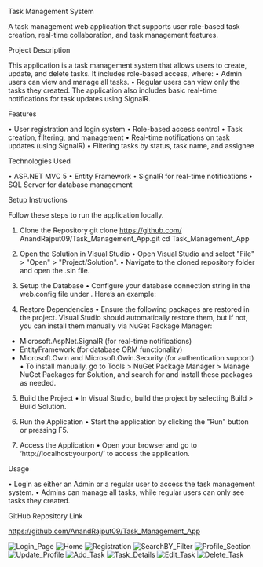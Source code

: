 Task Management System

A task management web application that supports user role-based task creation, real-time collaboration, and task management features.

Project Description

This application is a task management system that allows users to create, update, and delete tasks. It includes role-based access, where:
•	Admin users can view and manage all tasks.
•	Regular users can view only the tasks they created.
The application also includes basic real-time notifications for task updates using SignalR.

Features

•	User registration and login system
•	Role-based access control
•	Task creation, filtering, and management
•	Real-time notifications on task updates (using SignalR)
•	Filtering tasks by status, task name, and assignee

Technologies Used

•	ASP.NET MVC 5
•	Entity Framework
•	SignalR for real-time notifications
•	SQL Server for database management

Setup Instructions

Follow these steps to run the application locally.

1. Clone the Repository
   git clone https://github.com/ AnandRajput09/Task_Management_App.git
   cd Task_Management_App

2. Open the Solution in Visual Studio
•	Open Visual Studio and select "File" > "Open" > "Project/Solution".
•	Navigate to the cloned repository folder and open the .sln file.

3. Setup the Database
•	Configure your database connection string in the web.config file under <connectionStrings>. Here’s an example:

     <connectionStrings>
         <add name="TaskAppEntities" connectionString="Data Source=YOUR_SERVER;Initial Catalog=TaskManagementDb;Integrated Security=True;" providerName="System.Data.SqlClient" />
     </connectionStrings>

4. Restore Dependencies
•	Ensure the following packages are restored in the project. Visual Studio should automatically restore them, but if not, you can install them manually via NuGet Package Manager:
  - Microsoft.AspNet.SignalR (for real-time notifications)
  - EntityFramework (for database ORM functionality)
  - Microsoft.Owin and Microsoft.Owin.Security (for authentication support)
•	To install manually, go to Tools > NuGet Package Manager > Manage NuGet Packages for Solution, and search for and install these packages as needed.
5. Build the Project
•	In Visual Studio, build the project by selecting  Build  >  Build Solution.

6. Run the Application
•	Start the application by clicking the "Run" button or pressing F5.

7. Access the Application
•	Open your browser and go to  ‘http://localhost:yourport/’  to access the application.

Usage

•	Login as either an Admin or a regular user to access the task management system.
•	Admins can manage all tasks, while regular users can only see tasks they created.

GitHub Repository Link

https://github.com/AnandRajput09/Task_Management_App


![Login_Page](https://github.com/user-attachments/assets/c3a98921-665f-437d-ade5-4e69c7c05d51)
![Home](https://github.com/user-attachments/assets/cb13da72-37cd-4d30-8885-6356917377a6)
![Registration](https://github.com/user-attachments/assets/e88b0b19-5655-482d-8837-889f4368c496)
![SearchBY_Filter](https://github.com/user-attachments/assets/0221f3a9-6cd9-4f50-9657-0c6945765246)
![Profile_Section](https://github.com/user-attachments/assets/9b22622a-f309-4235-ac19-e5bfd660072a)
![Update_Profile](https://github.com/user-attachments/assets/d3c98533-ea33-4417-a0f5-8167524869dd)
![Add_Task](https://github.com/user-attachments/assets/f27d2ff7-be26-4880-9356-cc852473f36c)
![Task_Details](https://github.com/user-attachments/assets/b0a17948-90a3-4724-95a3-6cbc5fec20f0)
![Edit_Task](https://github.com/user-attachments/assets/2cf03dc5-c3cf-456b-8456-f4ad18a11565)
![Delete_Task](https://github.com/user-attachments/assets/2f6a5d32-dcdf-4506-a4be-3f535c86736f)
